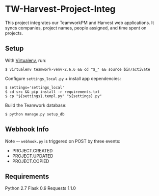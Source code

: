 # TW-Harvest-Project-Integ

This project integrates our TeamworkPM and Harvest web applications. It syncs companies, project names, people assigned, and time spent on projects.

## Setup 
With [Virtualenv](https://virtualenv.readthedocs.org/en/latest/), run:
```shell
$ virtualenv teamwork-venv-2.6.6 && cd "$_" && source bin/activate
```

Configure ``settings_local.py`` + install app dependencies:
```shell
$ settings='settings_local'
$ cd src && pip install -r requirements.txt
$ cp "${settings}.templ.py" "${settings}.py"
```

Build the Teamwork database:
```shell
$ python manage.py setup_db
```

## Webhook Info
Note -- ``webhook.py`` is triggered on POST by three events:
* PROJECT.CREATED
* PROJECT.UPDATED
* PROJECT.COPIED

## Requirements
Python 2.7
Flask 0.9
Requests 1.1.0
